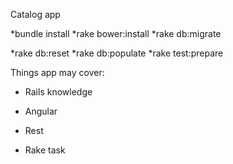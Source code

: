 Catalog app

*bundle install
*rake bower:install
*rake db:migrate

*rake db:reset
*rake db:populate
*rake test:prepare

Things app may cover:

* Rails knowledge

* Angular

* Rest

* Rake task

